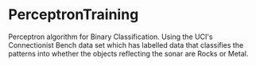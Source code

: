 # PerceptronTraining
Perceptron algorithm for Binary Classification. Using the UCI's Connectionist Bench data set which has labelled data that classifies the patterns into whether the objects reflecting the sonar are Rocks or Metal.
